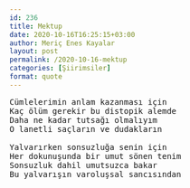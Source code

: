 ```yaml
---
id: 236
title: Mektup
date: 2020-10-16T16:25:15+03:00
author: Meriç Enes Kayalar
layout: post
permalink: /2020-10-16-mektup
categories: [Şiirimsiler]
format: quote
---
```


<pre>Cümlelerimin anlam kazanması için
Kaç ölüm gerekir bu distopik alemde
Daha ne kadar tutsağı olmalıyım
O lanetli saçların ve dudakların
 
Yalvarırken sonsuzluğa senin için
Her dokunuşunda bir umut sönen tenim
Sonsuzluk dahil umutsuzca bakar
Bu yalvarışın varoluşsal sancısından</pre>